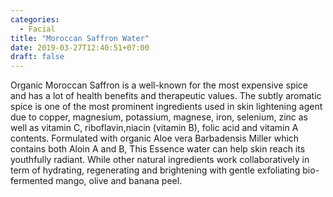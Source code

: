 ```yaml
---
categories:
  - Facial
title: "Moroccan Saffron Water"
date: 2019-03-27T12:40:51+07:00
draft: false
---
```


Organic Moroccan Saffron is a well-known for the most expensive spice and has a lot of health benefits and therapeutic values. The subtly aromatic spice is one of the most prominent ingredients used in skin lightening agent due to copper, magnesium, potassium, magnese, iron, selenium, zinc as well as vitamin C, riboflavin,niacin (vitamin B), folic acid and vitamin A contents. Formulated with organic Aloe vera Barbadensis Miller which contains both Aloin A and B, This Essence water can help skin reach its youthfully radiant. While other natural ingredients work collaboratively in term of hydrating, regenerating and brightening with gentle exfoliating bio-fermented mango, olive and banana peel.

